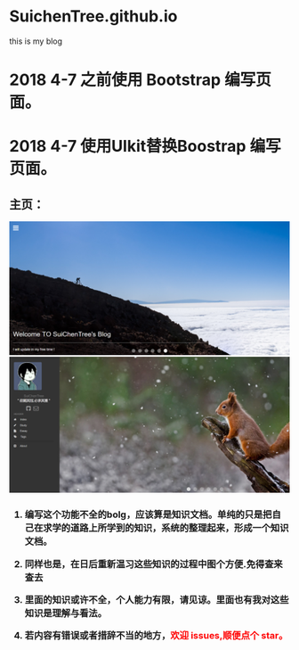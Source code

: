 # SuichenTree.github.io
this is my blog

# 2018 4-7 之前使用 Bootstrap 编写页面。
# 2018 4-7 使用Ulkit替换Boostrap 编写页面。

## 主页：

![readme1.png](./index_img/readme1.png)
![readme2.png](./index_img/readme2.png)


<h3>

1. 编写这个功能不全的bolg，应该算是知识文档。单纯的只是把自己在求学的道路上所学到的知识，系统的整理起来，形成一个知识文档。


2. 同样也是，在日后重新温习这些知识的过程中图个方便.免得查来查去


3. 里面的知识或许不全，个人能力有限，请见谅。里面也有我对这些知识是理解与看法。


4. 若内容有错误或者措辞不当的地方，<font color="red">欢迎 issues,顺便点个 star。</font>
</h3>